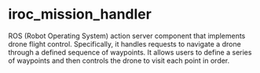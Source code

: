 # iroc_mission_handler

ROS (Robot Operating System) action server component that implements drone flight control. Specifically, it handles requests to navigate a drone through a defined sequence of waypoints. It allows users to define a series of waypoints and then controls the drone to visit each point in order.
